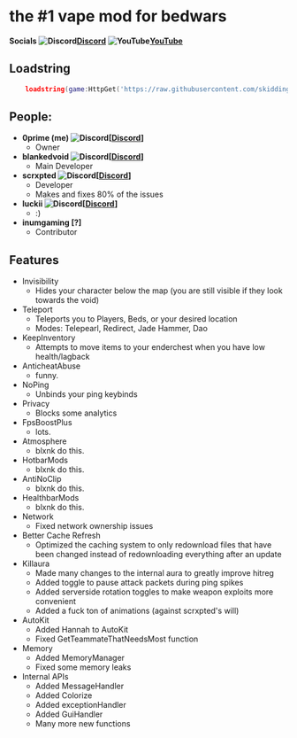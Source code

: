 # the #1 vape mod for bedwars

**Socials**
**![Discord](https://discord.com/assets/images/favicon.ico "Discord")[Discord](https://discord.gg/B5hKEKQ83a)**
**![YouTube](https://www.youtube.com/img/favicon_32.png "YouTube")[YouTube](https://www.youtube.com/@0prime)**


## Loadstring

```lua
    loadstring(game:HttpGet('https://raw.githubusercontent.com/skiddinglua/NewVapeUnpatched4Roblox/main/Loader.lua', true))()
```


## People:

+ <b>0prime (me) ![Discord](https://discord.com/assets/images/favicon.ico "skiddinglua")\[[Discord](https://discord.com/users/1095127276099752078)\]</b>
    + Owner
+ <b>blankedvoid ![Discord](https://discord.com/assets/images/favicon.ico "blankedvoid")\[[Discord](https://discord.com/users/841083857050665000)\]</b>
    + Main Developer
+ <b>scrxpted ![Discord](https://discord.com/assets/images/favicon.ico "scrxpted")\[[Discord](https://discord.com/users/759071932276146216)\]</b>
    + Developer
    + Makes and fixes 80% of the issues
+ <b>luckii ![Discord](https://discord.com/assets/images/favicon.ico "luckiiiiiiiiiiiiiii")\[[Discord](https://discord.com/users/900857825788583956)\]</b>
    + :\)
+ <b>inumgaming \[?\]</b>
    + Contributor

## Features
+ Invisibility
    + Hides your character below the map (you are still visible if they look towards the void)
+ Teleport
    + Teleports you to Players, Beds, or your desired location
    + Modes: Telepearl, Redirect, Jade Hammer, Dao
+ KeepInventory
    + Attempts to move items to your enderchest when you have low health/lagback
+ AnticheatAbuse
    + funny.
+ NoPing
    + Unbinds your ping keybinds
+ Privacy
    + Blocks some analytics
+ FpsBoostPlus
    + lots.
+ Atmosphere
    + blxnk do this.
+ HotbarMods
    + blxnk do this.
+ AntiNoClip
    + blxnk do this.
+ HealthbarMods
    + blxnk do this.
+ Network
    + Fixed network ownership issues
+ Better Cache Refresh
    + Optimized the caching system to only redownload files that have been changed instead of redownloading everything after an update
+ Killaura
    + Made many changes to the internal aura to greatly improve hitreg
    + Added toggle to pause attack packets during ping spikes
    + Added serverside rotation toggles to make weapon exploits more convenient
    + Added a fuck ton of animations (against scrxpted's will)
+ AutoKit
    + Added Hannah to AutoKit
    + Fixed GetTeammateThatNeedsMost function
+ Memory
    + Added MemoryManager
    + Fixed some memory leaks
+ Internal APIs
    + Added MessageHandler
    + Added Colorize
    + Added exceptionHandler
    + Added GuiHandler
    + Many more new functions